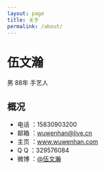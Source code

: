 ```yaml
---
layout: page
title: 关于
permalink: /about/
---
```


伍文瀚
===
男 88年 手艺人

## 概况

- 电话 ：15830903200
- 邮箱 ：wuwenhan@live.cn
- 主页 ：www.wuwenhan.com
- Q Q ：329576084
- 微博 ：[@伍文瀚](http://weibo.com/wenhando)
